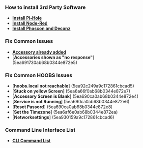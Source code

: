 ### How to install 3rd Party Software
* [**Install Pi-Hole**](5e875a0e0ab68b0344e872c3)
* [**Install Node-Red**](5e875a230ab68b0344e872c4)
* [**Install Phoscon and Deconz**](5ea6833b0ab68b0344e872e2)

### Fix Common Issues
* [**Accessory already added**](5e960c1b0ab68b0344e872e0)
* [**Accessories shown as "no response"**] (5ea691730ab68b0344e872e5)

### Fix Common HOOBS Issues
* [**hoobs.local not reachable**] (5ea92c249a9c172861cbcad5)
* [**Stuck on yellow Screen**] (5ea6a66f0ab68b0344e872e7)
* [**Accessory Screen is Blank**] (5ea690ca0ab68b0344e872e4)
* [**Service is not Running**] (5ea690ca0ab68b0344e872e6)
* [**Reset Passord**] (5ea690ca0ab68b0344e872e8)
* [**Set the Timezone**] (5ea6af6e0ab68b0344e872ea)
* [**Networksettings**] (5ea930159a9c172861cbcad6)


### Command Line Interface List
* [**CLI Command List**](5ea6858d0ab68b0344e872e3)
